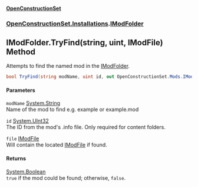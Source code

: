 #### [OpenConstructionSet](index.md 'index')
### [OpenConstructionSet.Installations](index.md#OpenConstructionSet_Installations 'OpenConstructionSet.Installations').[IModFolder](wh7_cj0PEb2QTfOlBPaoIQ.md 'OpenConstructionSet.Installations.IModFolder')
## IModFolder.TryFind(string, uint, IModFile) Method
Attempts to find the named mod in the [IModFolder](wh7_cj0PEb2QTfOlBPaoIQ.md 'OpenConstructionSet.Installations.IModFolder').  
```csharp
bool TryFind(string modName, uint id, out OpenConstructionSet.Mods.IModFile file);
```
#### Parameters
<a name='OpenConstructionSet_Installations_IModFolder_TryFind(string_uint_OpenConstructionSet_Mods_IModFile)_modName'></a>
`modName` [System.String](https://docs.microsoft.com/en-us/dotnet/api/System.String 'System.String')  
Name of the mod to find e.g. example or example.mod
  
<a name='OpenConstructionSet_Installations_IModFolder_TryFind(string_uint_OpenConstructionSet_Mods_IModFile)_id'></a>
`id` [System.UInt32](https://docs.microsoft.com/en-us/dotnet/api/System.UInt32 'System.UInt32')  
The ID from the mod's .info file. Only required for content folders.
  
<a name='OpenConstructionSet_Installations_IModFolder_TryFind(string_uint_OpenConstructionSet_Mods_IModFile)_file'></a>
`file` [IModFile](IKbYBL+aXAnVnb4gGogjfQ.md 'OpenConstructionSet.Mods.IModFile')  
Will contain the located [IModFile](IKbYBL+aXAnVnb4gGogjfQ.md 'OpenConstructionSet.Mods.IModFile') if found.
  
#### Returns
[System.Boolean](https://docs.microsoft.com/en-us/dotnet/api/System.Boolean 'System.Boolean')  
`true` if the mod could be found; otherwise, `false`.
